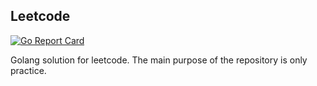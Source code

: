 ## Leetcode  

[![Go Report Card](https://goreportcard.com/badge/github.com/dngonz/leetcode)](https://goreportcard.com/report/github.com/dngonz/leetcode)

Golang solution for leetcode. The main purpose of the repository is only practice.